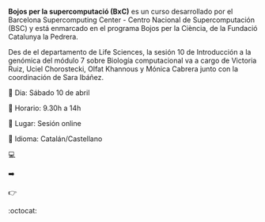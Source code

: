 **Bojos per la supercomputació (BxC)** es un curso desarrollado por el Barcelona Supercomputing Center - Centro Nacional de Supercomputación (BSC) y está enmarcado en el programa Bojos per la Ciència, de la Fundació Catalunya la Pedrera.

Des de el departamento de Life Sciences, la sesión 10 de Introducción a la genómica del módulo 7 sobre Biología computacional va a cargo de Victoria Ruiz, Uciel Chorostecki, Olfat Khannous y Mónica Cabrera junto con la coordinación de Sara Ibáñez.

:pushpin: Dia: Sábado 10 de abril

:pushpin: Horario: 9.30h a 14h

:pushpin: Lugar: Sesión online

:pushpin: Idioma: Catalán/Castellano



:computer:

:arrow_right:


:point_right:

:octocat:
